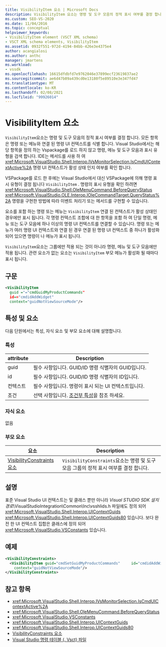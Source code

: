 ```yaml
---
title: VisibilityItem 요소 | Microsoft Docs
description: VisibilityItem 요소는 명령 및 도구 모음의 정적 표시 여부를 결정 합니다. 항목은 명령 또는 메뉴와 연결 된 명령 UI 컨텍스트를 식별 합니다.
ms.custom: SEO-VS-2020
ms.date: 11/04/2016
ms.topic: conceptual
helpviewer_keywords:
- VisibilityItem element (VSCT XML schema)
- VSCT XML schema elements, VisibilityItem
ms.assetid: 0932f551-972d-4194-84bb-426e3e4375e4
author: acangialosi
ms.author: anthc
manager: jmartens
ms.workload:
- vssdk
ms.openlocfilehash: 16615dfdbfd7e9762046e37899ecf23619837ae2
ms.sourcegitcommit: ae6d47b09a439cd0e13180f5e89510e3e347fd47
ms.translationtype: MT
ms.contentlocale: ko-KR
ms.lasthandoff: 02/08/2021
ms.locfileid: "99926014"
---
```

# <a name="visibilityitem-element"></a>VisibilityItem 요소
`VisibilityItem`요소는 명령 및 도구 모음의 정적 표시 여부를 결정 합니다. 모든 항목은 명령 또는 메뉴와 연결 된 명령 UI 컨텍스트를 식별 합니다. Visual Studio에서는 해당 항목을 정의 하는 Vspackage를 로드 하지 않고 명령, 메뉴 및 도구 모음과 표시 유형을 검색 합니다. IDE는 메서드를 사용 하 여 <xref:Microsoft.VisualStudio.Shell.Interop.IVsMonitorSelection.IsCmdUIContextActive%2A> 명령 UI 컨텍스트가 활성 상태 인지 여부를 확인 합니다.

 VSPackage를 로드 한 후에는 Visual Studio에서 대신 VSPackage에 의해 명령 표시 유형이 결정 됩니다 `VisibilityItem` . 명령의 표시 유형을 확인 하려면 <xref:Microsoft.VisualStudio.Shell.OleMenuCommand.BeforeQueryStatus> <xref:Microsoft.VisualStudio.OLE.Interop.IOleCommandTarget.QueryStatus%2A> 명령을 구현한 방법에 따라 이벤트 처리기 또는 메서드를 구현할 수 있습니다.

 요소를 포함 하는 명령 또는 메뉴는 `VisibilityItem` 연결 된 컨텍스트가 활성 상태인 경우에만 표시 됩니다. 각 명령 컨텍스트 조합에 대 한 항목을 포함 하 여 단일 명령, 메뉴 또는 도구 모음에 하나 이상의 명령 UI 컨텍스트를 연결할 수 있습니다. 명령 또는 메뉴가 여러 명령 UI 컨텍스트와 연결 된 경우 연결 된 명령 UI 컨텍스트 중 하나가 활성화 되어 있으면 명령이 나 메뉴가 표시 됩니다.

 `VisibilityItem`요소는 그룹에만 적용 되는 것이 아니라 명령, 메뉴 및 도구 모음에만 적용 됩니다. 관련 요소가 없는 요소는 `VisibilityItem` 부모 메뉴가 활성화 될 때마다 표시 됩니다.

## <a name="syntax"></a>구문

```xml
<VisibilityItem
  guid ="="cmdGuidMyProductCommands"
  id=="cmdidAddWidget"
  context="guidNotViewSourceMode"/>
```

## <a name="attributes-and-elements"></a>특성 및 요소
 다음 단원에서는 특성, 자식 요소 및 부모 요소에 대해 설명합니다.

### <a name="attributes"></a>특성

|attribute|Description|
|---------------|-----------------|
|guid|필수 사항입니다. GUID/ID 명령 식별자의 GUID입니다.|
|id|필수 사항입니다. GUID/ID 명령 식별자의 ID입니다.|
|컨텍스트|필수 사항입니다. 명령이 표시 되는 UI 컨텍스트입니다.|
|조건|선택 사항입니다. [조건부 특성](../extensibility/vsct-xml-schema-conditional-attributes.md)을 참조 하세요.|

### <a name="child-elements"></a>자식 요소
 없음

### <a name="parent-elements"></a>부모 요소

|요소|Description|
|-------------|-----------------|
|[VisibilityConstraints 요소](../extensibility/visibilityconstraints-element.md)|`VisibilityConstraints`요소는 명령 및 도구 모음 그룹의 정적 표시 여부를 결정 합니다.|

## <a name="remarks"></a>설명
 표준 Visual Studio UI 컨텍스트는 및 클래스 뿐만 아니라 *Visual STUDIO SDK 설치 경로*\VisualStudioIntegration\Common\Inc\vsshlids.h 파일에도 정의 되어 <xref:Microsoft.VisualStudio.Shell.Interop.UIContextGuids> <xref:Microsoft.VisualStudio.Shell.Interop.UIContextGuids80> 있습니다. 보다 완전 한 UI 컨텍스트 집합은 클래스에 정의 되어 <xref:Microsoft.VisualStudio.VSConstants> 있습니다.

## <a name="example"></a>예제

```xml
<VisibilityConstraints>
  <VisibilityItem guid="cmdSetGuidMyProductCommands"     id="cmdidAddWidget"
    context="guidNotViewSourceMode"/>
</VisibilityConstraints>
```

## <a name="see-also"></a>참고 항목
- <xref:Microsoft.VisualStudio.Shell.Interop.IVsMonitorSelection.IsCmdUIContextActive%2A>
- <xref:Microsoft.VisualStudio.Shell.OleMenuCommand.BeforeQueryStatus>
- <xref:Microsoft.VisualStudio.VSConstants>
- <xref:Microsoft.VisualStudio.Shell.Interop.UIContextGuids>
- <xref:Microsoft.VisualStudio.Shell.Interop.UIContextGuids80>
- [VisibilityConstraints 요소](../extensibility/visibilityconstraints-element.md)
- [Visual Studio 명령 테이블 (. Vsct) 파일](../extensibility/internals/visual-studio-command-table-dot-vsct-files.md)
